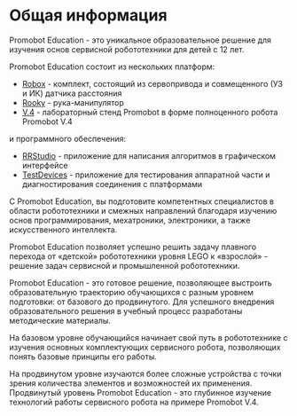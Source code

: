 # Общая информация

Promobot Education - это уникальное образовательное решение для изучения основ сервисной робототехники для детей с 12 лет.

Promobot Education состоит из нескольких платформ:
* [Robox](/Robox) - комплект, состоящий из сервопривода и совмещенного (УЗ и ИК) датчика расстояния
* [Rooky](/Rooky) - рука-манипулятор
* [V.4](/V4) - лабораторный стенд Promobot в форме полноценного робота Promobot V.4

и программного обеспечения:
* [RRStudio](/RRStudio) - приложение для написания алгоритмов в графическом интерфейсе
* [TestDevices](/TestDevices) - приложение для тестирования аппаратной части и диагностирования соединения с платформами

С Promobot Education, вы подготовите компетентных специалистов в области робототехники и смежных направлений благодаря изучению основ программирования, мехатроники, электроники, а также искусственного интеллекта.

Promobot Education позволяет успешно решить задачу плавного перехода от «детской» робототехники уровня LEGO к «взрослой» - решение задач сервисной и промышленной робототехники.

Promobot Education - это готовое решение, позволяющее выстроить образовательную траекторию обучающихся с разным уровнем подготовки: от базового до продвинутого. Для успешного внедрения  образовательного решения в учебный процесс разработаны методические материалы.
  
На базовом уровне обучающийся начинает свой путь в робототехнике с изучения основных комплектующих сервисного робота, позволяющих понять базовые принципы его работы.

На продвинутом уровне изучаются более сложные устройства с точки зрения количества элементов и возможностей их применения. Продвинутый уровень Promobot Education - это глубинное изучение технологий работы сервисного робота на примере Promobot V.4.
